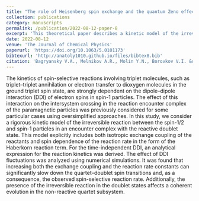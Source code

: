 ```yaml
---
title: "The role of Heisenberg spin exchange and the quantum Zeno effect in the spin-selective reaction between spin-1/2 and spin-1 particles"
collection: publications
category: manuscripts
permalink: /publication/2022-08-12-paper-8
excerpt: 'This theoretical paper describes a kinetic model of the irreversible reaction between the spin-1/2 and spin-1 particles in an encounter complex with the reactive doublet state'
date: 2022-08-12
venue: 'The Journal of Chemical Physics'
paperurl: 'https://doi.org/10.1063/5.0101173'
bibtexurl: 'http://anatoly1010.github.io/files/bibtex8.bib'
citation: 'Bagryansky V.A., Melnikov A.R., Molin Y.N., Borovkov V.I. &quot;The role of Heisenberg spin exchange and the quantum Zeno effect in the spin-selective reaction between spin-1/2 and spin-1 particles.&quot; <i>J. Chem. Phys.</i>. 2023. 157(6). Art. Num. 064306.'
---
```

The kinetics of spin-selective reactions involving triplet molecules, such as triplet–triplet annihilation or electron transfer to dioxygen molecules in the ground triplet spin state, are strongly dependent on the dipole–dipole interaction (DDI) of electron spins in spin-1 particles. The effect of this interaction on the intersystem crossing in the reaction encounter complex of the paramagnetic particles was previously considered for some particular cases using oversimplified approaches. In this study, we consider a rigorous kinetic model of the irreversible reaction between the spin-1/2 and spin-1 particles in an encounter complex with the reactive doublet state. This model explicitly includes both isotropic exchange coupling of the reactants and spin dependence of the reaction rate in the form of the Haberkorn reaction term. For the time-independent DDI, an analytical expression for the reaction kinetics was derived. The effect of DDI fluctuations was analyzed using numerical simulations. It was found that increasing both the exchange coupling and the reaction rate constants can significantly slow down the quartet–doublet spin transitions and, as a consequence, the observed spin-selective reaction rate. Additionally, the presence of the irreversible reaction in the doublet states affects a coherent evolution in the non-reactive quartet subsystem.